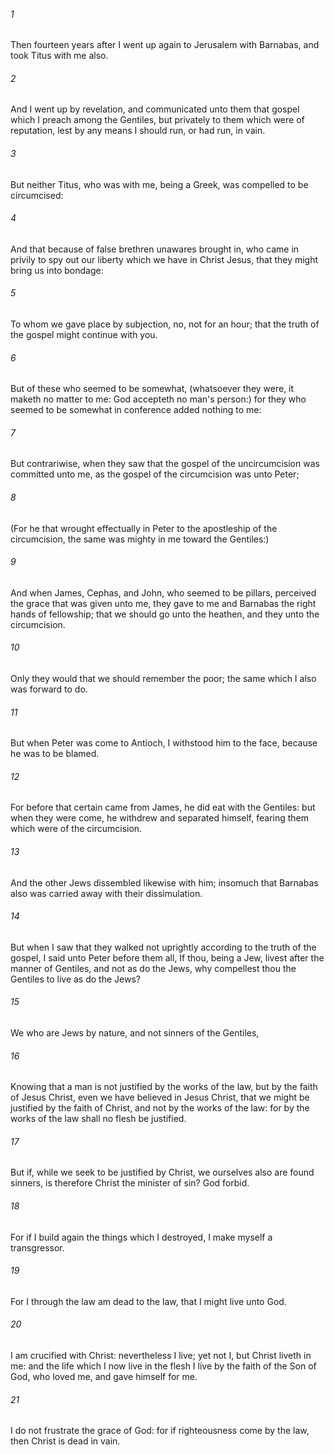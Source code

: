###### 1
Then fourteen years after I went up again to Jerusalem with Barnabas, and took Titus with me also.

###### 2
And I went up by revelation, and communicated unto them that gospel which I preach among the Gentiles, but privately to them which were of reputation, lest by any means I should run, or had run, in vain.

###### 3
But neither Titus, who was with me, being a Greek, was compelled to be circumcised:

###### 4
And that because of false brethren unawares brought in, who came in privily to spy out our liberty which we have in Christ Jesus, that they might bring us into bondage:

###### 5
To whom we gave place by subjection, no, not for an hour; that the truth of the gospel might continue with you.

###### 6
But of these who seemed to be somewhat, (whatsoever they were, it maketh no matter to me: God accepteth no man's person:) for they who seemed to be somewhat in conference added nothing to me:

###### 7
But contrariwise, when they saw that the gospel of the uncircumcision was committed unto me, as the gospel of the circumcision was unto Peter;

###### 8
(For he that wrought effectually in Peter to the apostleship of the circumcision, the same was mighty in me toward the Gentiles:)

###### 9
And when James, Cephas, and John, who seemed to be pillars, perceived the grace that was given unto me, they gave to me and Barnabas the right hands of fellowship; that we should go unto the heathen, and they unto the circumcision.

###### 10
Only they would that we should remember the poor; the same which I also was forward to do.

###### 11
But when Peter was come to Antioch, I withstood him to the face, because he was to be blamed.

###### 12
For before that certain came from James, he did eat with the Gentiles: but when they were come, he withdrew and separated himself, fearing them which were of the circumcision.

###### 13
And the other Jews dissembled likewise with him; insomuch that Barnabas also was carried away with their dissimulation.

###### 14
But when I saw that they walked not uprightly according to the truth of the gospel, I said unto Peter before them all, If thou, being a Jew, livest after the manner of Gentiles, and not as do the Jews, why compellest thou the Gentiles to live as do the Jews?

###### 15
We who are Jews by nature, and not sinners of the Gentiles,

###### 16
Knowing that a man is not justified by the works of the law, but by the faith of Jesus Christ, even we have believed in Jesus Christ, that we might be justified by the faith of Christ, and not by the works of the law: for by the works of the law shall no flesh be justified.

###### 17
But if, while we seek to be justified by Christ, we ourselves also are found sinners, is therefore Christ the minister of sin? God forbid.

###### 18
For if I build again the things which I destroyed, I make myself a transgressor.

###### 19
For I through the law am dead to the law, that I might live unto God.

###### 20
I am crucified with Christ: nevertheless I live; yet not I, but Christ liveth in me: and the life which I now live in the flesh I live by the faith of the Son of God, who loved me, and gave himself for me.

###### 21
I do not frustrate the grace of God: for if righteousness come by the law, then Christ is dead in vain.

